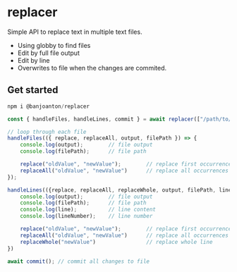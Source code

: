 # replacer

Simple API to replace text in multiple text files.

* Using globby to find files
* Edit by full file output
* Edit by line
* Overwrites to file when the changes are commited.

## Get started

```ts
npm i @banjoanton/replacer
```

```ts
const { handleFiles, handleLines, commit } = await replacer(["/path/to/file", "/path/to/another/file"]);

// loop through each file
handleFiles(({ replace, replaceAll, output, filePath }) => {
    console.log(output);        // file output
    console.log(filePath);      // file path

    replace("oldValue", "newValue");        // replace first occurrence
    replaceAll("oldValue", "newValue")      // replace all occurrences 
});

handleLines(({replace, replaceAll, replaceWhole, output, filePath, line, lineNumber}) => {
    console.log(output);        // file output
    console.log(filePath);      // file path
    console.log(line);          // line content
    console.log(lineNumber);    // line number

    replace("oldValue", "newValue");        // replace first occurrence
    replaceAll("oldValue", "newValue")      // replace all occurrences  
    replaceWhole("newValue")                // replace whole line  
})

await commit(); // commit all changes to file
```